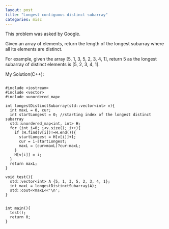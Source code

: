 ```yaml
---
layout: post
title: "Longest contiguous distinct subarray"
categories: misc
---
```


This problem was asked by Google.

Given an array of elements, return the length of the longest subarray where all its elements are distinct.

For example, given the array [5, 1, 3, 5, 2, 3, 4, 1], return 5 as the longest subarray of distinct elements is [5, 2, 3, 4, 1].


My Solution(C++):
```

#include <iostream>
#include <vector>
#include <unordered_map>

int longestDistinctSubarray(std::vector<int> v){
  int maxL = 0, cur;
  int startLongest = 0; //starting index of the longest distinct subarray
  std::unordered_map<int, int> H;
  for (int i=0; i<v.size(); i++){
    if (H.find(v[i])!=H.end()){
      startLongest = H[v[i]]+1;
      cur = i-startLongest;
      maxL = (cur>maxL)?cur:maxL;
    }
    H[v[i]] = i;
  }
  return maxL;
}

void test(){
  std::vector<int> A {5, 1, 3, 5, 2, 3, 4, 1};
  int maxL = longestDistinctSubarray(A);
  std::cout<<maxL<<'\n';
}


int main(){
  test();
  return 0;
}
```
